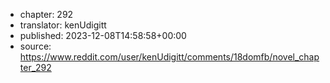 - chapter: 292
- translator: kenUdigitt
- published: 2023-12-08T14:58:58+00:00
- source: https://www.reddit.com/user/kenUdigitt/comments/18domfb/novel_chapter_292
